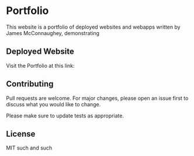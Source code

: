 # Portfolio

This website is a portfolio of deployed websites and webapps written by James McConnaughey, demonstrating 

## Deployed Website

Visit the Portfolio at this link: 

## Contributing

Pull requests are welcome. For major changes, please open an issue first
to discuss what you would like to change.

Please make sure to update tests as appropriate.

## License

MIT such and such